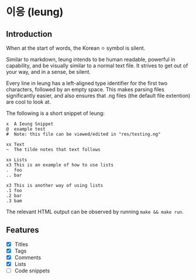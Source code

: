 # 이응 (Ieung)
## Introduction
When at the start of words, the Korean ```ㅇ``` symbol is silent.

Similar to markdown, Ieung intends to be human readable, powerful in capability, and be visually similar 
to a normal text file. It strives to get out of your way, and in a sense, be silent.

Every line in Ieung has a left-aligned type identifier for the first two characters, followed by an empty space.
This makes parsing files significantly easier, and also ensures that .ng files (the default file extention) are cool to look at.

The following is a short snippet of Ieung:
```Ieung
x  A Ieung Snippet 
@  example test
#  Note: this file can be viewed/edited in "res/testing.ng"

xx Text
~  The tilde notes that text follows

xx Lists
x3 This is an example of how to use lists
.  foo
.. bar

x3 This is another way of using lists
.1 foo
.2 bar
.3 bam
```
The relevant HTML output can be observed by running ```make && make run```.

## Features
- [x] Titles
- [x] Tags
- [x] Comments
- [x] Lists
- [ ] Code snippets
